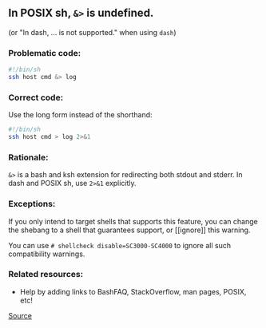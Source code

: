 ## In POSIX sh, `&>` is undefined.

(or "In dash, ... is not supported." when using `dash`)

### Problematic code:

```sh
#!/bin/sh
ssh host cmd &> log
```

### Correct code:

Use the long form instead of the shorthand:

```sh
#!/bin/sh
ssh host cmd > log 2>&1
```

### Rationale:

`&>` is a bash and ksh extension for redirecting both stdout and stderr. In dash and POSIX sh, use `2>&1` explicitly.

### Exceptions:

If you only intend to target shells that supports this feature, you can change
the shebang to a shell that guarantees support, or [[ignore]] this warning.

You can use `# shellcheck disable=SC3000-SC4000` to ignore all such compatibility
warnings.

### Related resources:

* Help by adding links to BashFAQ, StackOverflow, man pages, POSIX, etc!

[Source](https://github.com/koalaman/shellcheck/wiki/SC3020)

